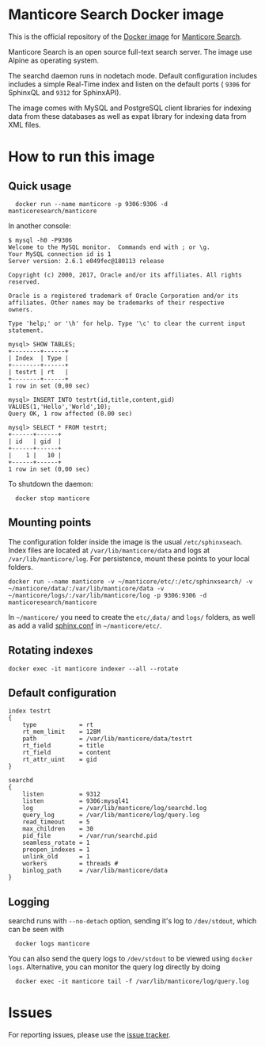 # Manticore Search Docker image

This is the official repository of the [Docker image](https://hub.docker.com/r/manticoresearch/manticore/) for [Manticore Search](https://github.com/manticoresoftware/manticore).

Manticore Search is an open source full-text search server. The image use Alpine as operating system.

The searchd daemon runs in nodetach mode. Default configuration includes includes a simple Real-Time index and listen on the default ports ( `9306`  for SphinxQL and `9312` for SphinxAPI).

The image comes with MySQL  and PostgreSQL client libraries for indexing data from these databases as well as expat library for indexing data from XML files.


# How to run this image

## Quick usage

  ```
	docker run --name manticore -p 9306:9306 -d manticoresearch/manticore
  ```
  
  In another console:
  
  ```
  $ mysql -h0 -P9306
Welcome to the MySQL monitor.  Commands end with ; or \g.
Your MySQL connection id is 1
Server version: 2.6.1 e049fec@180113 release 

Copyright (c) 2000, 2017, Oracle and/or its affiliates. All rights reserved.

Oracle is a registered trademark of Oracle Corporation and/or its
affiliates. Other names may be trademarks of their respective
owners.

Type 'help;' or '\h' for help. Type '\c' to clear the current input statement.

mysql> SHOW TABLES;
+--------+------+
| Index  | Type |
+--------+------+
| testrt | rt   |
+--------+------+
1 row in set (0,00 sec)

mysql> INSERT INTO testrt(id,title,content,gid) VALUES(1,'Hello','World',10);
Query OK, 1 row affected (0.00 sec)

mysql> SELECT * FROM testrt;
+------+------+
| id   | gid  |
+------+------+
|    1 |   10 |
+------+------+
1 row in set (0,00 sec)
```

To shutdown the daemon:

```
  docker stop manticore
```

## Mounting points

The configuration folder inside the image is the usual `/etc/sphinxseach`. 
Index files are located at `/var/lib/manticore/data` and logs at `/var/lib/manticore/log`.
For persistence, mount these points to your local folders.

```
docker run --name manticore -v ~/manticore/etc/:/etc/sphinxsearch/ -v ~/manticore/data/:/var/lib/manticore/data -v ~/manticore/logs/:/var/lib/manticore/log -p 9306:9306 -d manticoresearch/manticore
```
    
In `~/manticore/` you need to create the `etc/`,`data/` and `logs/` folders, as well as add a valid  [sphinx.conf](https://github.com/manticoresoftware/docker/blob/master/sphinx.conf)   in `~/manticore/etc/`.  

## Rotating indexes

```
docker exec -it manticore indexer --all --rotate
```

## Default configuration

```
index testrt
{
    type            = rt
    rt_mem_limit    = 128M
    path            = /var/lib/manticore/data/testrt
    rt_field        = title
    rt_field        = content
    rt_attr_uint    = gid
}

searchd
{
    listen          = 9312
    listen          = 9306:mysql41
    log             = /var/lib/manticore/log/searchd.log
    query_log       = /var/lib/manticore/log/query.log
    read_timeout    = 5
    max_children    = 30
    pid_file        = /var/run/searchd.pid
    seamless_rotate = 1
    preopen_indexes = 1
    unlink_old      = 1
    workers         = threads # 
    binlog_path     = /var/lib/manticore/data
}
```

## Logging

searchd runs with ``--no-detach`` option, sending it's log to `/dev/stdout`, which can be seen with 

```
  docker logs manticore
```

You can also send the query logs to `/dev/stdout` to be viewed using `docker logs`.
Alternative, you can monitor the query log directly by doing 

```
  docker exec -it manticore tail -f /var/lib/manticore/log/query.log
```

# Issues

For reporting issues, please use the [issue tracker](https://github.com/manticoresoftware/docker/issues).

